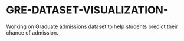 # GRE-DATASET-VISUALIZATION-
Working on Graduate admissions dataset to help students predict their chance of admission. 
